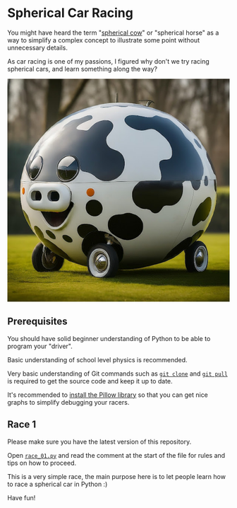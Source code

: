 # Spherical Car Racing

You might have heard the term "[spherical cow](https://en.wikipedia.org/wiki/Spherical_cow)"
or "spherical horse" as a way to simplify a complex concept to illustrate some point without
unnecessary details.

As car racing is one of my passions, I figured why don't we try racing spherical cars, and
learn something along the way?

![A spherical car](images/spherical-cow-car.jpg)

## Prerequisites

You should have solid beginner understanding of Python to be able to program your "driver".

Basic understanding of school level physics is recommended.

Very basic understanding of Git commands such as
[`git clone`](https://docs.github.com/en/repositories/creating-and-managing-repositories/cloning-a-repository)
and
[`git pull`](https://docs.github.com/en/get-started/using-git/getting-changes-from-a-remote-repository)
is required
to get the source code and keep it up to date.

It's recommended to
[install the Pillow library](https://pillow.readthedocs.io/en/stable/installation.html)
so that you can get nice graphs to simplify debugging your racers.

## Race 1

Please make sure you have the latest version of this repository.

Open [`race_01.py`](race_01.py) and read the comment at the start of the file for
rules and tips on how to proceed.

This is a very simple race, the main purpose here is to let people learn how to race
a spherical car in Python :)

Have fun!
